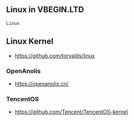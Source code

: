 ## Linux in VBEGIN.LTD

    Linux 

## Linux Kernel
- https://github.com/torvalds/linux

### OpenAnolis
- https://openanolis.cn/

### TencentOS
- https://github.com/Tencent/TencentOS-kernel